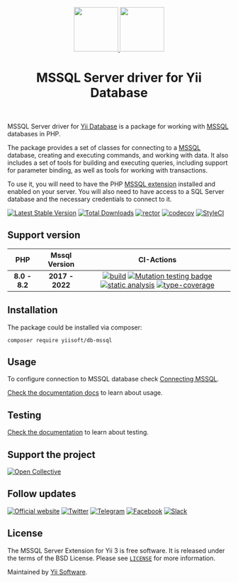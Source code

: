 <p align="center">
        <a href="https://github.com/yiisoft" target="_blank">
        <img src="https://yiisoft.github.io/docs/images/yii_logo.svg" height="100px">
    </a>
    <a href="https://www.microsoft.com/sql-server" target="_blank">
        <img src="https://avatars0.githubusercontent.com/u/6154722" height="100px">
    </a>
    <h1 align="center">MSSQL Server driver for Yii Database</h1>
    <br>
</p>

MSSQL Server driver for [Yii Database](https://github.com/yiisoft/db) is a package for working with [MSSQL] databases in PHP.

The package provides a set of classes for connecting to a [MSSQL] database, creating and executing commands, and working with data.
It also includes a set of tools for building and executing queries, including support for parameter binding, as well
as tools for working with transactions.

To use it, you will need to have the PHP [MSSQL extension] installed and enabled on your server. You will also need to
have access to a SQL Server database and the necessary credentials to connect to it.

[MSSQL]: https://www.microsoft.com/sql-server
[MSSQL extension]: https://pecl.php.net/package/sqlsrv

[![Latest Stable Version](https://poser.pugx.org/yiisoft/db-mssql/v/stable.png)](https://packagist.org/packages/yiisoft/db-mssql)
[![Total Downloads](https://poser.pugx.org/yiisoft/db-mssql/downloads.png)](https://packagist.org/packages/yiisoft/db-mssql)
[![rector](https://github.com/yiisoft/db-mssql/actions/workflows/rector.yml/badge.svg)](https://github.com/yiisoft/db-mssql/actions/workflows/rector.yml)
[![codecov](https://codecov.io/gh/yiisoft/db-mssql/branch/master/graph/badge.svg?token=UF9VERNMYU)](https://codecov.io/gh/yiisoft/db-mssql)
[![StyleCI](https://github.styleci.io/repos/114756477/shield?branch=master)](https://github.styleci.io/repos/114756477?branch=master)

## Support version

|  PHP | Mssql Version            |  CI-Actions
|:----:|:------------------------:|:---:|
|**8.0 - 8.2**| **2017 - 2022**|[![build](https://github.com/yiisoft/db-mssql/actions/workflows/build.yml/badge.svg?branch=dev)](https://github.com/yiisoft/db-mssql/actions/workflows/build.yml) [![Mutation testing badge](https://img.shields.io/endpoint?style=flat&url=https%3A%2F%2Fbadge-api.stryker-mutator.io%2Fgithub.com%2Fyiisoft%2Fdb-mssql%2Fmaster)](https://dashboard.stryker-mutator.io/reports/github.com/yiisoft/db-mssql/master) [![static analysis](https://github.com/yiisoft/db-mssql/actions/workflows/static.yml/badge.svg?branch=dev)](https://github.com/yiisoft/db-mssql/actions/workflows/static.yml) [![type-coverage](https://shepherd.dev/github/yiisoft/db-mssql/coverage.svg)](https://shepherd.dev/github/yiisoft/db-mssql)

## Installation

The package could be installed via composer:

```shell
composer require yiisoft/db-mssql
```

## Usage

To configure connection to MSSQL database check [Connecting MSSQL](https://github.com/yiisoft/db/blob/master/docs/en/connection/mssql.md).

[Check the documentation docs](https://github.com/yiisoft/db/blob/master/docs/en/README.md) to learn about usage.

## Testing

[Check the documentation](/docs/en/testing.md) to learn about testing.

## Support the project

[![Open Collective](https://img.shields.io/badge/Open%20Collective-sponsor-7eadf1?logo=open%20collective&logoColor=7eadf1&labelColor=555555)](https://opencollective.com/yiisoft)

## Follow updates

[![Official website](https://img.shields.io/badge/Powered_by-Yii_Framework-green.svg?style=flat)](https://www.yiiframework.com/)
[![Twitter](https://img.shields.io/badge/twitter-follow-1DA1F2?logo=twitter&logoColor=1DA1F2&labelColor=555555?style=flat)](https://twitter.com/yiiframework)
[![Telegram](https://img.shields.io/badge/telegram-join-1DA1F2?style=flat&logo=telegram)](https://t.me/yii3en)
[![Facebook](https://img.shields.io/badge/facebook-join-1DA1F2?style=flat&logo=facebook&logoColor=ffffff)](https://www.facebook.com/groups/yiitalk)
[![Slack](https://img.shields.io/badge/slack-join-1DA1F2?style=flat&logo=slack)](https://yiiframework.com/go/slack)

## License

The MSSQL Server Extension for Yii 3 is free software. It is released under the terms of the BSD License.
Please see [`LICENSE`](./LICENSE.md) for more information.

Maintained by [Yii Software](https://www.yiiframework.com/).
